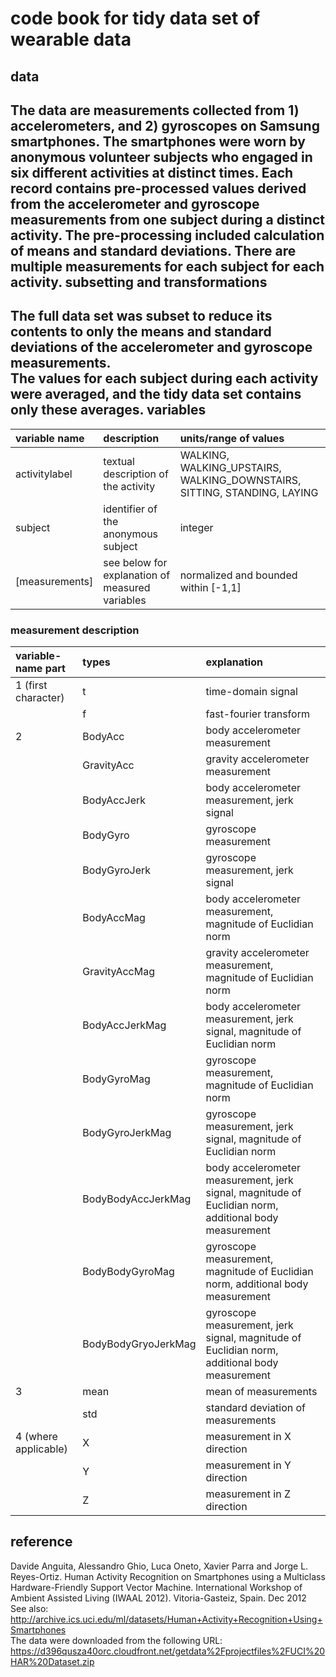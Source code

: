code book for tidy data set of wearable data
===
data
---
The data are measurements collected from 1) accelerometers, and 2) gyroscopes on Samsung smartphones.  The smartphones were worn by anonymous volunteer subjects who engaged in six different activities at distinct times.  Each record contains pre-processed values derived from the accelerometer and gyroscope measurements from one subject during a distinct activity.  The pre-processing included calculation of means and standard deviations.  There are multiple measurements for each subject for each activity.
subsetting and transformations
---
The full data set was subset to reduce its contents to only the means and standard deviations of the accelerometer and gyroscope measurements.  
The values for each subject during each activity were averaged, and the tidy data set contains only these averages.
variables
---
|variable name|description|units/range of values|
|:---|:---|:---|
|activitylabel|textual description of the activity|WALKING, WALKING_UPSTAIRS, WALKING_DOWNSTAIRS, SITTING, STANDING, LAYING|
|subject|identifier of the anonymous subject|integer|
|[measurements]|see below for explanation of measured variables|normalized and bounded within [-1,1]|
### measurement description
|variable-name part|types|explanation|
|:---|:---|:---|
|1 (first character)|t|time-domain signal|
||f|fast-fourier transform|
|2|BodyAcc|body accelerometer measurement
||GravityAcc|gravity accelerometer measurement
||BodyAccJerk|body accelerometer measurement, jerk signal
||BodyGyro|gyroscope measurement
||BodyGyroJerk|gyroscope measurement, jerk signal
||BodyAccMag|body accelerometer measurement, magnitude of Euclidian norm
||GravityAccMag|gravity accelerometer measurement, magnitude of Euclidian norm
||BodyAccJerkMag|body accelerometer measurement, jerk signal, magnitude of Euclidian norm
||BodyGyroMag|gyroscope measurement, magnitude of Euclidian norm
||BodyGyroJerkMag|gyroscope measurement, jerk signal, magnitude of Euclidian norm
||BodyBodyAccJerkMag|body accelerometer measurement, jerk signal, magnitude of Euclidian norm, additional body measurement
||BodyBodyGyroMag|gyroscope measurement, magnitude of Euclidian norm, additional body measurement
||BodyBodyGryoJerkMag|gyroscope measurement, jerk signal, magnitude of Euclidian norm, additional body measurement
|3|mean|mean of measurements
||std|standard deviation of measurements
|4 (where applicable)|X|measurement in X direction|
||Y|measurement in Y direction|
||Z|measurement in Z direction|
reference
---
Davide Anguita, Alessandro Ghio, Luca Oneto, Xavier Parra and Jorge L. Reyes-Ortiz. Human Activity Recognition on Smartphones using a Multiclass Hardware-Friendly Support Vector Machine. International Workshop of Ambient Assisted Living (IWAAL 2012). Vitoria-Gasteiz, Spain. Dec 2012  
See also: http://archive.ics.uci.edu/ml/datasets/Human+Activity+Recognition+Using+Smartphones  
The data were downloaded from the following URL: https://d396qusza40orc.cloudfront.net/getdata%2Fprojectfiles%2FUCI%20HAR%20Dataset.zip
